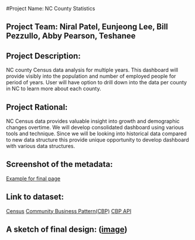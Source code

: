 #Project Name: NC County Statistics

## Project Team: Niral Patel, Eunjeong Lee, Bill Pezzullo, Abby Pearson, Teshanee

## Project Description:
NC county Census data analysis for multiple years.  This dashboard will provide visibly into the population and number of employed people for period of years.  User will have option to drill down into the data per county in NC to learn more about each county.  

## Project Rational:
NC Census data provides valuable insight into growth and demographic changes overtime. We will develop consolidated dashboard using various tools and technique.  Since we will be looking into historical data compared to new data structure this provide unique opportunity to develop dashboard with various data structures. 

## Screenshot of the metadata:
[Example for final page]()

## Link to dataset:
[Census](https://api.census.gov/)
[Community Business Pattern(CBP)](https://www.census.gov/programs-surveys/cbp.html)
[CBP API](https://www.census.gov/data/developers/data-sets/cbp-nonemp-zbp/cbp-api.html)


## A sketch of final design: ([image]())
